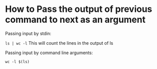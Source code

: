 # How to Pass the output of previous command to next as an argument

Passing input by stdin:

`ls | wc -l`
This will count the lines in the output of ls

Passing input by command line arguments:

`wc -l $(ls)`

